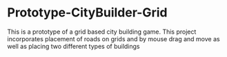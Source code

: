 # Prototype-CityBuilder-Grid
This is a prototype of a grid based city building game. This project incorporates placement of roads on grids and by mouse drag and move as well as placing two different types of buildings
